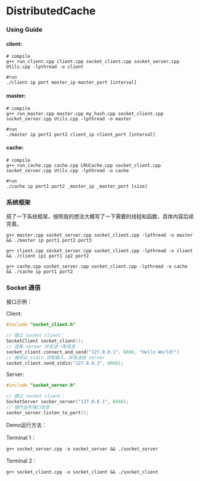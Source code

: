 # DistributedCache

### Using Guide

#### client:
```shell
# compile
g++ run_client.cpp client.cpp socket_client.cpp socket_server.cpp Utils.cpp -lpthread -o client

#run
./client ip port master_ip master_port [interval]
```

#### master:
```shell
# compile
g++ run_master.cpp master.cpp my_hash.cpp socket_client.cpp socket_server.cpp Utils.cpp -lpthread -o master

#run
./master ip port1 port2 client_ip client_port [interval]
```

#### cache:
```shell
# compile
g++ run_cache.cpp cache.cpp LRUCache.cpp socket_client.cpp socket_server.cpp Utils.cpp -lpthread -o cache

#run
./cache ip port1 port2 _master_ip _master_port [size]
```

### 系统框架

搭了一下系统框架，按照我的想法大概写了一下需要的线程和函数，具体内容后续完善。

```Shell
g++ master.cpp socket_server.cpp socket_client.cpp -lpthread -o master && ./master ip port1 port2 port3

g++ client.cpp socket_server.cpp socket_client.cpp -lpthread -o client && ./client ip1 port1 ip2 port2

g++ cache.cpp socket_server.cpp socket_client.cpp -lpthread -o cache && ./cache ip port1 port2
```

### Socket 通信

接口示例：

Client:

```C++
#include "socket_client.h"

// 建立 socket client：
SocketClient socket_client();
// 连接 server 并发送一条信息：
socket_client.connect_and_send("127.0.0.1", 6666, "Hello World!")
// 循环从 stdin 读取输入，并发送给 server
socket_client.send_stdin("127.0.0.1", 6666);
```

Server:

```C++
#include "socket_server.h"

// 建立 socket client：
SocketServer socker_server("127.0.0.1", 6666);
// 循环监听端口信息：
socker_server.listen_to_port();
```

Demo运行方法：

Terminal 1：
```Shell
g++ socket_server.cpp -o socket_server && ./socket_server
```

Terminal 2：
```Shell
g++ socket_client.cpp -o socket_client && ./socket_client
```